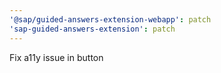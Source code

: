 ```yaml
---
'@sap/guided-answers-extension-webapp': patch
'sap-guided-answers-extension': patch
---
```


Fix a11y issue in button
